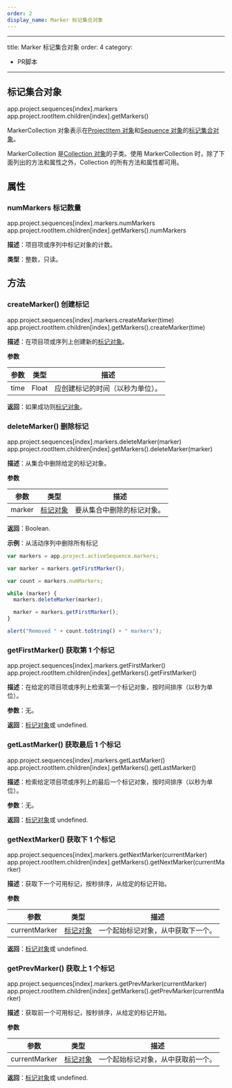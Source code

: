 ```yaml
---
order: 2
display_name: Marker 标记集合对象
---
```


---
title: Marker 标记集合对象
order: 4
category:

- PR脚本

---

## 标记集合对象

app.project.sequences[index].markers
app.project.rootItem.children[index].getMarkers()

MarkerCollection 对象表示在[ProjectItem 对象](https://ppro-scripting.docsforadobe.dev/item/projectitem.html#projectitem)和[Sequence 对象](https://ppro-scripting.docsforadobe.dev/sequence/sequence.html#sequence)的[标记集合对象](https://ppro-scripting.docsforadobe.dev/general/marker.html#marker)。

MarkerCollection 是[Collection 对象](https://ppro-scripting.docsforadobe.dev/collection/collection.html#collection)的子类。使用 MarkerCollection 时，除了下面列出的方法和属性之外，Collection 的所有方法和属性都可用。

## 属性

### numMarkers 标记数量

app.project.sequences[index].markers.numMarkers
app.project.rootItem.children[index].getMarkers().numMarkers

**描述**：项目项或序列中标记对象的计数。

**类型**：整数，只读。

## 方法

### createMarker() 创建标记

app.project.sequences[index].markers.createMarker(time)
app.project.rootItem.children[index].getMarkers().createMarker(time)

**描述**：在项目项或序列上创建新的[标记对象](https://ppro-scripting.docsforadobe.dev/general/marker.html#marker)。

**参数**

| 参数 | 类型  | 描述                             |
| ---- | ----- | -------------------------------- |
| time | Float | 应创建标记的时间（以秒为单位）。 |

**返回**：如果成功则[标记对象](https://ppro-scripting.docsforadobe.dev/general/marker.html#marker)。

### deleteMarker() 删除标记

app.project.sequences[index].markers.deleteMarker(marker)
app.project.rootItem.children[index].getMarkers().deleteMarker(marker)

**描述**：从集合中删除给定的标记对象。

**参数**

| 参数   | 类型                                                                           | 描述                       |
| ------ | ------------------------------------------------------------------------------ | -------------------------- |
| marker | [标记对象](https://ppro-scripting.docsforadobe.dev/general/marker.html#marker) | 要从集合中删除的标记对象。 |

**返回**：Boolean.

**示例**：从活动序列中删除所有标记

```javascript
var markers = app.project.activeSequence.markers;

var marker = markers.getFirstMarker();

var count = markers.numMarkers;

while (marker) {
  markers.deleteMarker(marker);

  marker = markers.getFirstMarker();
}

alert("Removed " + count.toString() + " markers");
```

### getFirstMarker() 获取第 1 个标记

app.project.sequences[index].markers.getFirstMarker()
app.project.rootItem.children[index].getMarkers().getFirstMarker()

**描述**：在给定的项目项或序列上检索第一个标记对象，按时间排序（以秒为单位）。

**参数**：无。

**返回**：[标记对象](https://ppro-scripting.docsforadobe.dev/general/marker.html#marker)或 undefined.

### getLastMarker() 获取最后 1 个标记

app.project.sequences[index].markers.getLastMarker()
app.project.rootItem.children[index].getMarkers().getLastMarker()

**描述**：检索给定项目项或序列上的最后一个标记对象，按时间排序（以秒为单位）。

**参数**：无。

**返回**：[标记对象](https://ppro-scripting.docsforadobe.dev/general/marker.html#marker)或 undefined.

### getNextMarker() 获取下 1 个标记

app.project.sequences[index].markers.getNextMarker(currentMarker)
app.project.rootItem.children[index].getMarkers().getNextMarker(currentMarker)

**描述**：获取下一个可用标记，按秒排序，从给定的标记开始。

**参数**

| 参数          | 类型                                                                           | 描述                               |
| ------------- | ------------------------------------------------------------------------------ | ---------------------------------- |
| currentMarker | [标记对象](https://ppro-scripting.docsforadobe.dev/general/marker.html#marker) | 一个起始标记对象，从中获取下一个。 |

**返回**：[标记对象](https://ppro-scripting.docsforadobe.dev/general/marker.html#marker)或 undefined.

### getPrevMarker() 获取上 1 个标记

app.project.sequences[index].markers.getPrevMarker(currentMarker)
app.project.rootItem.children[index].getMarkers().getPrevMarker(currentMarker)

**描述**：获取前一个可用标记，按秒排序，从给定的标记开始。

**参数**

| 参数          | 类型                                                                           | 描述                               |
| ------------- | ------------------------------------------------------------------------------ | ---------------------------------- |
| currentMarker | [标记对象](https://ppro-scripting.docsforadobe.dev/general/marker.html#marker) | 一个起始标记对象，从中获取前一个。 |

**返回**：[标记对象](https://ppro-scripting.docsforadobe.dev/general/marker.html#marker)或 undefined.
